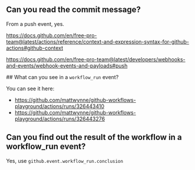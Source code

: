 ## Can you read the commit message?

From a push event, yes.

https://docs.github.com/en/free-pro-team@latest/actions/reference/context-and-expression-syntax-for-github-actions#github-context

https://docs.github.com/en/free-pro-team@latest/developers/webhooks-and-events/webhook-events-and-payloads#push

## What can you see in a `workflow_run` event?

You can see it here:

- https://github.com/mattwynne/github-workflows-playground/actions/runs/326443410
- https://github.com/mattwynne/github-workflows-playground/actions/runs/326443276

## Can you find out the result of the workflow in a workflow_run event?

Yes, use `github.event.workflow_run.conclusion`
